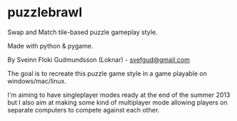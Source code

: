 puzzlebrawl
===========

Swap and Match tile-based puzzle gameplay style.

Made with python & pygame.

By Sveinn Floki Gudmundsson (Loknar) - svefgud@gmail.com

The goal is to recreate this puzzle game style in a game playable on windows/mac/linux.

I'm aiming to have singleplayer modes ready at the end of the summer 2013 but I also aim at making some kind of multiplayer mode allowing players on separate computers to compete against each other.
